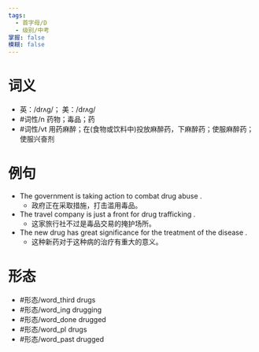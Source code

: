 ```yaml
---
tags:
  - 首字母/D
  - 级别/中考
掌握: false
模糊: false
---
```

# 词义
- 英：/drʌɡ/； 美：/drʌɡ/
- #词性/n  药物；毒品；药
- #词性/vt  用药麻醉；在(食物或饮料中)投放麻醉药，下麻醉药；使服麻醉药；使服兴奋剂
# 例句
- The government is taking action to combat drug abuse .
	- 政府正在采取措施，打击滥用毒品。
- The travel company is just a front for drug trafficking .
	- 这家旅行社不过是毒品交易的掩护场所。
- The new drug has great significance for the treatment of the disease .
	- 这种新药对于这种病的治疗有重大的意义。
# 形态
- #形态/word_third drugs
- #形态/word_ing drugging
- #形态/word_done drugged
- #形态/word_pl drugs
- #形态/word_past drugged
